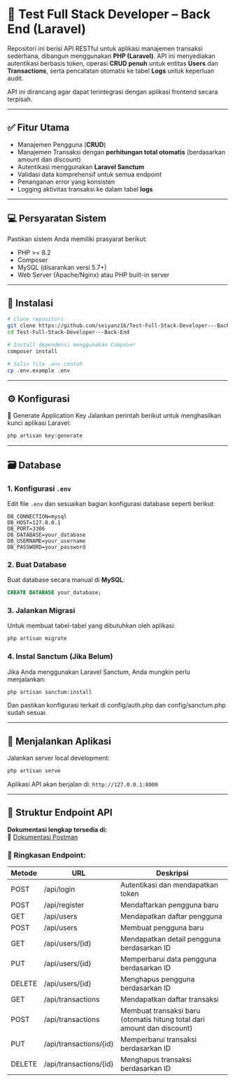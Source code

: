 # 🧪 Test Full Stack Developer – Back End (Laravel)

Repositori ini berisi API RESTful untuk aplikasi manajemen transaksi sederhana, dibangun menggunakan **PHP (Laravel)**. API ini menyediakan autentikasi berbasis token, operasi **CRUD penuh** untuk entitas **Users** dan **Transactions**, serta pencatatan otomatis ke tabel **Logs** untuk keperluan audit.

API ini dirancang agar dapat terintegrasi dengan aplikasi frontend secara terpisah.

---

## ✅ Fitur Utama

- Manajemen Pengguna (**CRUD**)
- Manajemen Transaksi dengan **perhitungan total otomatis** (berdasarkan amount dan discount)
- Autentikasi menggunakan **Laravel Sanctum**
- Validasi data komprehensif untuk semua endpoint
- Penanganan error yang konsisten
- Logging aktivitas transaksi ke dalam tabel **logs**

---

## 💻 Persyaratan Sistem

Pastikan sistem Anda memiliki prasyarat berikut:

- PHP >= 8.2
- Composer
- MySQL (disarankan versi 5.7+)
- Web Server (Apache/Nginx) atau PHP built-in server

---

## 🧰 Instalasi

```bash
# Clone repositori
git clone https://github.com/seiyanz16/Test-Full-Stack-Developer---Back-End.git
cd Test-Full-Stack-Developer---Back-End

# Install dependensi menggunakan Composer
composer install

# Salin file .env contoh
cp .env.example .env

```

---

## ⚙️ Konfigurasi
🔐 Generate Application Key
Jalankan perintah berikut untuk menghasilkan kunci aplikasi Laravel:

```bash
php artisan key:generate
```

---

## 🗃️ Database
### 1. Konfigurasi `.env`
Edit file `.env` dan sesuaikan bagian konfigurasi database seperti berikut:

```env
DB_CONNECTION=mysql
DB_HOST=127.0.0.1
DB_PORT=3306
DB_DATABASE=your_database
DB_USERNAME=your_username
DB_PASSWORD=your_password
```

### 2. Buat Database
Buat database secara manual di **MySQL**:

```sql
CREATE DATABASE your_database;
```

### 3. Jalankan Migrasi
Untuk membuat tabel-tabel yang dibutuhkan oleh aplikasi:

```bash
php artisan migrate
```

### 4. Instal Sanctum (Jika Belum)
Jika Anda menggunakan Laravel Sanctum, Anda mungkin perlu menjalankan:

```bash
php artisan sanctum:install
```
Dan pastikan konfigurasi terkait di config/auth.php dan config/sanctum.php sudah sesuai.

---

## 🚀 Menjalankan Aplikasi
Jalankan server local development:

```bash
php artisan serve
```
Aplikasi API akan berjalan di:
`http://127.0.0.1:8000`

---

## 📡 Struktur Endpoint API

**Dokumentasi lengkap tersedia di:**  
🔗 [Dokumentasi Postman](https://documenter.getpostman.com/view/29623755/2sB2qgeJUz)

### 🔄 Ringkasan Endpoint:

| Metode | URL                         | Deskripsi                                                                 |
|--------|-----------------------------|---------------------------------------------------------------------------|
| POST   | /api/login                  | Autentikasi dan mendapatkan token                                         |
| POST   | /api/register               | Mendaftarkan pengguna baru                                                |
| GET    | /api/users                  | Mendapatkan daftar pengguna                                               |
| POST   | /api/users                  | Membuat pengguna baru                                                     |
| GET    | /api/users/{id}             | Mendapatkan detail pengguna berdasarkan ID                                |
| PUT    | /api/users/{id}             | Memperbarui data pengguna berdasarkan ID                                  |
| DELETE | /api/users/{id}             | Menghapus pengguna berdasarkan ID                                         |
| GET    | /api/transactions           | Mendapatkan daftar transaksi                                              |
| POST   | /api/transactions           | Membuat transaksi baru (otomatis hitung total dari amount dan discount)  |
| PUT    | /api/transactions/{id}      | Memperbarui transaksi berdasarkan ID                                      |
| DELETE | /api/transactions/{id}      | Menghapus transaksi berdasarkan ID                                        |